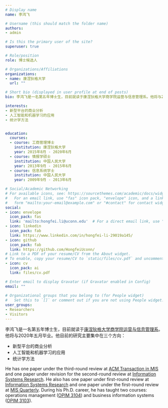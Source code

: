 ```yaml
---
# Display name
name: 李鸿飞

# Username (this should match the folder name)
authors:
- admin

# Is this the primary user of the site?
superuser: true

# Role/position
role: 博士候选人

# Organizations/Affiliations
organizations:
- name: 康涅狄格大学
  url: ""

# Short bio (displayed in user profile at end of posts)
bio: 李鸿飞是一名第五年博士生，目前就读于康涅狄格大学商学院运营与信息管理系。他将与2020年五月毕业。他目前的研究主要集中在三个方向：

interests:
- 新型平台的商业分析
- 人工智能和机器学习的应用
- 统计学方法


education:
  courses:
  - course: 工商管理博士
    institution: 康涅狄格大学
    year: 2015年8月 - 2020年6月
  - course: 情报学硕士
    institution: 中国人民大学
    year: 2013年9月 - 2015年6月
  - course: 信息系统学士
    institution: 中国人民大学
    year: 2009年9月 - 2013年6月

# Social/Academic Networking
# For available icons, see: https://sourcethemes.com/academic/docs/widgets/#icons
#   For an email link, use "fas" icon pack, "envelope" icon, and a link in the
#   form "mailto:your-email@example.com" or "#contact" for contact widget.
social:
- icon: envelope
  icon_pack: fas
  link: 'mailto:hongfei.li@uconn.edu'  # For a direct email link, use "mailto:test@example.org".
- icon: linkedin
  icon_pack: fab
  link: https://www.linkedin.com/in/hongfei-li-29019a145/
- icon: github
  icon_pack: fab
  link: https://github.com/HongfeiUconn/
# Link to a PDF of your resume/CV from the About widget.
# To enable, copy your resume/CV to `static/files/cv.pdf` and uncomment the lines below.  
- icon: cv
  icon_pack: ai
  link: files/cv.pdf

# Enter email to display Gravatar (if Gravatar enabled in Config)
email: ""
  
# Organizational groups that you belong to (for People widget)
#   Set this to `[]` or comment out if you are not using People widget.  
user_groups:
- Researchers
- Visitors
---
```


李鸿飞是一名第五年博士生，目前就读于[康涅狄格大学](https://uconn.edu/)[商学院](https://www.business.uconn.edu/)[运营与信息管理系](https://opim.business.uconn.edu/)。他将与2020年五月毕业。他目前的研究主要集中在三个方向：

* 新型平台的商业分析
* 人工智能和机器学习的应用
* 统计学方法

He has one paper under the third-round review at [ACM Transaction in MIS](https://tmis.acm.org/) and one paper under revision for the second-round review at [Information Systems Research](https://pubsonline.informs.org/journal/isre). He also has one paper under first-round review at [Information Systems Research](https://pubsonline.informs.org/journal/isre) and one paper under the first-round review at [MIS Quarterly](https://www.misq.org/). During his Ph.D. career, he has taught two courses: operations management ([OPIM 3104](https://hongfeiuconn.github.io/OPIM3104/)) and business information systems ([OPIM 3103](https://hongfeiuconn.github.io/OPIM3103/)).

